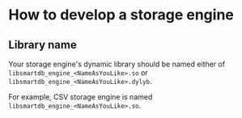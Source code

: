# How to develop a storage engine

## Library name

Your storage engine's dynamic library should be named either of
`libsmartdb_engine_<NameAsYouLike>.so` or `libsmartdb_engine_<NameAsYouLike>.dylyb`.

For example, CSV storage engine is named `libsmartdb_engine_<NameAsYouLike>.so`.

